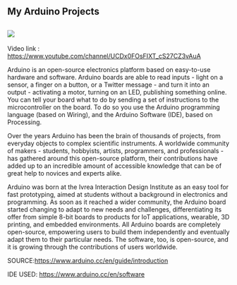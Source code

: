 My Arduino Projects
------
![](https://th.bing.com/th/id/OIP.SpJecmZjPltXmvNJkf6-bwHaFj?pid=ImgDet&rs=1)
---------------------------------------------------------------------------------------------------------------------------------------
Video link : https://www.youtube.com/channel/UCDx0FOsFIXT_cS27CZ3vAuA


Arduino is an open-source electronics platform based on easy-to-use hardware and software. Arduino boards are able to read inputs - light on a sensor, a finger on a button, or a Twitter message - and turn it into an output - activating a motor, turning on an LED, publishing something online. You can tell your board what to do by sending a set of instructions to the microcontroller on the board. To do so you use the Arduino programming language (based on Wiring), and the Arduino Software (IDE), based on Processing.

Over the years Arduino has been the brain of thousands of projects, from everyday objects to complex scientific instruments. A worldwide community of makers - students, hobbyists, artists, programmers, and professionals - has gathered around this open-source platform, their contributions have added up to an incredible amount of accessible knowledge that can be of great help to novices and experts alike.

Arduino was born at the Ivrea Interaction Design Institute as an easy tool for fast prototyping, aimed at students without a background in electronics and programming. As soon as it reached a wider community, the Arduino board started changing to adapt to new needs and challenges, differentiating its offer from simple 8-bit boards to products for IoT applications, wearable, 3D printing, and embedded environments. All Arduino boards are completely open-source, empowering users to build them independently and eventually adapt them to their particular needs. The software, too, is open-source, and it is growing through the contributions of users worldwide.

SOURCE:https://www.arduino.cc/en/guide/introduction

IDE USED: https://www.arduino.cc/en/software
